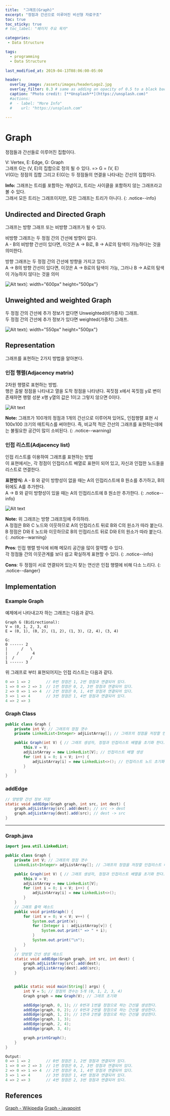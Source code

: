 ```yaml
---
title:  "그래프(Graph)"
excerpt: "정점과 간선으로 이루어진 비선형 자료구조"
toc: true
toc_sticky: true
# toc_label: "페이지 주요 목차"

categories:
 - Data Structure

tags:
  - programming
  - Data Structure
  
last_modified_at: 2019-04-13T08:06:00-05:00

header:
  overlay_image: /assets/images/headerLogo2.jpg
  overlay_filter: 0.3 # same as adding an opacity of 0.5 to a black background
  caption: "Photo credit: [**Unsplash**](https://unsplash.com)"
  #actions:
  #  - label: "More Info"
  #    url: "https://unsplash.com"

---
```


# Graph
정점들과 간선들로 이루어진 집합이다.  

V: Vertex, E: Edge, G: Graph  
그래프 G는 (V, E)의 집합으로 정의 될 수 있다. => G = (V, E)  
V(G)는 정점의 집합 그리고 E(G)는 두 정점들의 연결을 나타내는 간선의 집합이다.

**Info:** 그래프는 트리를 포함하는 개념이고, 트리는 사이클을 포함하지 않는 그래프라고 볼 수 있다.  
그래서 모든 트리는 그래프이지만, 모든 그래프는 트리가 아니다.
{: .notice--info}

## Undirected and Directed Graph

그래프는 방향 그래프 또는 비방향 그래프가 될 수 있다.  

비방향 그래프는 두 정점 간의 간선에 방향이 없다.  
A - B의 비방향 간선이 있다면, 이것은 A -> B로, B -> A로의 탐색이 가능하다는 것을 의미한다.

방향 그래프는 두 정점 간의 간선에 방향을 가지고 있다.  
A -> B의 방향 간선이 있다면, 이것은 A -> B로의 탐색이 가능, 그러나 B -> A로의 탐색이 가능하지 않다는 것을 의미

![Alt text](/assets/images/graphs_directed_undirected.png){: width="600px" height="500px"}
## Unweighted and weighted Graph

두 정점 간의 간선에 추가 정보가 없다면 Unweighted(비가중치) 그래프.  
두 정점 간의 간선에 추가 정보가 있다면 weighted(가중치) 그래프.

![Alt text](/assets/images/weightedunweighted.jpeg){: width="550px" height="500px"}

## Representation
그래프를 표현하는 2가지 방법을 알아본다.
### 인접 행렬(Adjacency matrix)

2차원 행렬로 표현하는 방법.  
행은 출발 정점을 나타내고 열을 도착 정점을 나타낸다. 꼭짓점 x에서 꼭짓점 y로 변이 존재하면 행렬 성분 x행 y열의 값은 1이고 그렇지 않으면 0이다.

![Alt text](/assets/images/graph-representations-undir.png)

**Note:** 그래프가 100개의 정점과 1개의 간선으로 이루어져 있어도, 인접행렬 표현 시 100x100 크기의 매트릭스를 써야한다. 즉, 비교적 적은 간선의 그래프를 표현하는데에는 불필요한 공간이 많이 소비된다. 
{: .notice--warning}

### 인접 리스트(Adjacency list)
인접 리스트를 이용하여 그래프를 표현하는 방법  
이 표현에서는, 각 정점이 인접리스트 배열로 표현이 되어 있고, 자신과 인접한 노드들을 리스트로 연결한다.

**표현방식:** A - B 와 같이 방향성이 없을 때는 A의 인접리스트에 B 원소를 추가하고, B의 뒤에도 A를 추가한다.  
A -> B 와 같이 방향성이 있을 때는 A의 인접리스트에 B 원소만 추가한다.
{: .notice--info}

![Alt text](/assets/images/graph-representations-adj.png)

**Note:** 위 그래프는 방향 그래프임에 주의하라.  
A 정점은 B와 C 노드와 이웃하므로 A의 인접리스트 뒤로 B와 C의 원소가 따라 붙는다.  
B 정점은 D와 E 노드와 이웃하므로 B의 인접리스트 뒤로 D와 E의 원소가 따라 붙는다.  
{: .notice--warning}

**Pros**:
인접 행렬 방식에 비해 메모리 공간을 많이 절약할 수 있다.  
각 정점들 간의 이웃관계를 보다 쉽고 확실하게 표현할 수 있다.
{: .notice--info}

**Cons**:
두 정점이 서로 연결되어 있는지 찾는 연산은 인접 행렬에 비해 다소 느리다.
{: .notice--danger}

## Implementation

### Example Graph
예제에서 나타내고자 하는 그래프는 다음과 같다.

``` 
Graph G (Bidirectional): 
V = (0, 1, 2, 3, 4)
E = (0, 1), (0, 2), (1, 2), (1, 3), (2, 4), (3, 4)

G:
0 ------ 2
|      /   \
|    /      4
|  /       /
1 ------ 3 
```

위 그래프로 부터 표현되어지는 인접 리스트는 다음과 같다.

```java
0 => 1 => 2       // 0번 정점은 1, 2번 정점과 연결되어 있다.
1 => 0 => 2 => 3  // 1번 정점은 0, 2, 3번 정점과 연결되어 있다.
2 => 0 => 1 => 4  // 2번 정점은 0, 1, 4번 정점과 연결되어 있다.
3 => 1 => 4       // 3번 정점은 1, 4번 정점과 연결되어 있다.
4 => 2 => 3
```

### Graph Class
```java
public class Graph {
    private int V; // 그래프의 정점 갯수
    private LinkedList<Integer> adjListArray[]; // 그래프의 정점을 저장할 인접리스트 배열

    public Graph(int V) { // 그래프 생성자, 정점과 인접리스트 배열을 초기화 한다.
        this.V = V;
        adjListArray = new LinkedList[V]; // 인접리스트 배열 생성
        for (int i = 0; i < V; i++) {
            adjListArray[i] = new LinkedList<>(); // 인접리스트 노드 초기화 및 생성
        }
    }
}

```

### addEdge
```java
// 양방향 간선 정보 저장
static void addEdge(Graph graph, int src, int dest) { 
    graph.adjListArray[src].add(dest); // src -> dest
    graph.adjListArray[dest].add(src); // dest -> src
}
```
***


### Graph.java
```java
import java.util.LinkedList;

public class Graph {
    private int V; // 그래프의 정점 갯수
    LinkedList<Integer> adjListArray[]; // 그래프의 정점을 저장할 인접리스트 배열

    public Graph(int V) { // 그래프 생성자, 정점과 인접리스트 배열을 초기화 한다.
        this.V = V;
        adjListArray = new LinkedList[V];
        for (int i = 0; i < V; i++) {
            adjListArray[i] = new LinkedList<>();
        }
    }
    // 그래프 출력 메소드
    public void printGraph() {
        for (int v = 0; v < V; v++) {
            System.out.print(v);
            for (Integer i : adjListArray[v]) {
                System.out.print(" => " + i);
            }
            System.out.print("\n");
        }
    }
    // 양방향 간선 생성 메소드
    static void addEdge(Graph graph, int src, int dest) {
        graph.adjListArray[src].add(dest);
        graph.adjListArray[dest].add(src);
    }


    public static void main(String[] args) {
        int V = 5; // 정점의 갯수는 5개 (0, 1, 2, 3, 4)
        Graph graph = new Graph(V); // 그래프 초기화

        addEdge(graph, 0, 1); // 0번과 1번을 정점으로 하는 간선을 생성한다.
        addEdge(graph, 0, 2); // 0번과 2번을 정점으로 하는 간선을 생성한다.
        addEdge(graph, 1, 2); // 1번과 2번을 정점으로 하는 간선을 생성한다.
        addEdge(graph, 1, 3);
        addEdge(graph, 2, 4);
        addEdge(graph, 3, 4);

        graph.printGraph();
    }
}
```
```java
Output:
0 => 1 => 2       // 0번 정점은 1, 2번 정점과 연결되어 있다.
1 => 0 => 2 => 3  // 1번 정점은 0, 2, 3번 정점과 연결되어 있다.
2 => 0 => 1 => 4  // 2번 정점은 0, 1, 4번 정점과 연결되어 있다.
3 => 1 => 4       // 3번 정점은 1, 4번 정점과 연결되어 있다.
4 => 2 => 3       // 4번 정점은 2, 3번 정점과 연결되어 있다.
```


## References
[Graph - Wikipedia](https://en.wikipedia.org/wiki/Graph_(abstract_data_type))  
[Graph - javapoint](https://www.javatpoint.com/breadth-first-search-algorithm)
